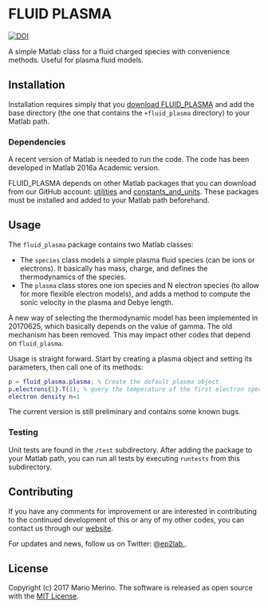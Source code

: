 FLUID PLASMA
============

[![DOI](https://zenodo.org/badge/84864291.svg)](https://zenodo.org/badge/latestdoi/84864291)

A simple Matlab class for a fluid charged species with convenience methods. 
Useful for plasma fluid models.

## Installation

Installation requires simply that you 
[download FLUID_PLASMA](https://github.com/ep2lab/fluid_plasma/archive/master.zip) 
and add the base directory (the one that contains the `+fluid_plasma` 
directory) to your Matlab path.

### Dependencies

A recent version of Matlab is needed to run the code. 
The code has been developed in Matlab 2016a Academic version. 

FLUID_PLASMA 
depends on other Matlab packages that you can download from our GitHub
account:
[utilities](https://github.com/ep2lab/utilities)
and
[constants_and_units](https://github.com/ep2lab/constants_and_units).
These packages must be installed and added to your Matlab path beforehand.

## Usage
 
The `fluid_plasma` package contains two Matlab classes:

* The `species` class models a simple plasma fluid species (can be ions or
electrons). It basically has mass, charge, and defines the thermodynamics of
the species.
* The `plasma` class stores one ion species and N electron species (to allow 
for more flexible electron models), and adds a method to compute the sonic 
velocity in the plasma and Debye length.

A new way of selecting the thermodynamic model has been implemented in
20170625, which basically depends on the value of gamma. The old mechanism has
been removed. This may impact other codes that depend on `fluid_plasma`.

Usage is straight forward. Start by creating a plasma object and setting its
parameters, then call one of its methods:

```Matlab
p = fluid_plasma.plasma; % Create the default plasma object
p.electrons{1}.T(1); % query the temperature of the first electron species for 
electron density n=1
```

The current version is still preliminary and contains some known bugs.

### Testing

Unit tests are found in the `/test` subdirectory. After adding the package to
your Matlab path, you can run all tests by executing `runtests` from this 
subdirectory.

## Contributing

If you have any comments for improvement or 
are interested in contributing to the continued 
development of this or any of my other codes, you can contact us
through our [website](http://ep2.uc3m.es/). 

For updates and news, follow us on Twitter: [@ep2lab.](https://twitter.com/ep2lab).
  
## License

Copyright (c) 2017 Mario Merino. The software is released as open 
source with the [MIT License](LICENSE.md).
